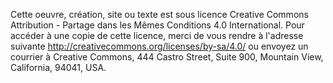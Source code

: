 Cette oeuvre, création, site ou texte est sous licence Creative Commons Attribution -  Partage dans les Mêmes Conditions 4.0 International. Pour accéder à une copie de cette licence, merci de vous rendre à l'adresse suivante http://creativecommons.org/licenses/by-sa/4.0/ ou envoyez un courrier à Creative Commons, 444 Castro Street, Suite 900, Mountain View, California, 94041, USA.
